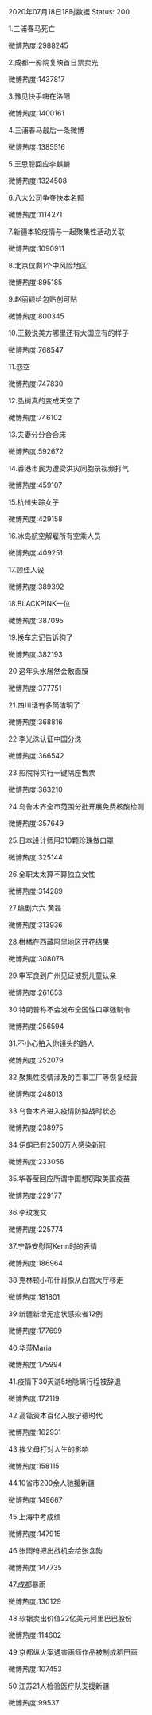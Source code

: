 2020年07月18日18时数据
Status: 200

1.三浦春马死亡

微博热度:2988245

2.成都一影院复映首日票卖光

微博热度:1437817

3.豫见快手嗨在洛阳

微博热度:1400161

4.三浦春马最后一条微博

微博热度:1385516

5.王思聪回应李麒麟

微博热度:1324508

6.八大公司争夺快本名额

微博热度:1114271

7.新疆本轮疫情与一起聚集性活动关联

微博热度:1090911

8.北京仅剩1个中风险地区

微博热度:895185

9.赵丽颖给包贴创可贴

微博热度:800345

10.王毅说美方哪里还有大国应有的样子

微博热度:768547

11.恋空

微博热度:747830

12.弘树真的变成天空了

微博热度:746102

13.夫妻分分合合床

微博热度:592672

14.香港市民为遭受洪灾同胞录视频打气

微博热度:459107

15.杭州失踪女子

微博热度:429158

16.冰岛航空解雇所有空乘人员

微博热度:409251

17.顾佳人设

微博热度:389392

18.BLACKPINK一位

微博热度:387095

19.换车忘记告诉狗了

微博热度:382193

20.这年头水居然会敷面膜

微博热度:377751

21.四川话有多简洁明了

微博热度:368816

22.李光洙认证中国分洙

微博热度:366542

23.影院将实行一键隔座售票

微博热度:363210

24.乌鲁木齐全市范围分批开展免费核酸检测

微博热度:357649

25.日本设计师用310颗珍珠做口罩

微博热度:325144

26.全职太太算不算独立女性

微博热度:314289

27.编剧六六 黄磊

微博热度:313936

28.柑橘在西藏阿里地区开花结果

微博热度:308078

29.申军良到广州见证被拐儿童认亲

微博热度:261653

30.特朗普称不会发布全国性口罩强制令

微博热度:256594

31.不小心拍入你镜头的路人

微博热度:252079

32.聚集性疫情涉及的百事工厂等恢复经营

微博热度:248013

33.乌鲁木齐进入疫情防控战时状态

微博热度:238975

34.伊朗已有2500万人感染新冠

微博热度:233056

35.华春莹回应所谓中国想窃取美国疫苗

微博热度:229177

36.李玟发文

微博热度:225774

37.宁静安慰阿Kenn时的表情

微博热度:186964

38.克林顿小布什肖像从白宫大厅移走

微博热度:181801

39.新疆新增无症状感染者12例

微博热度:177699

40.华莎Maria

微博热度:175994

41.疫情下30天游5地隐瞒行程被辞退

微博热度:172119

42.高瓴资本百亿入股宁德时代

微博热度:162931

43.挨父母打对人生的影响

微博热度:158115

44.10省市200余人驰援新疆

微博热度:149667

45.上海中考成绩

微博热度:147915

46.张雨绮把出战机会给张含韵

微博热度:147735

47.成都暴雨

微博热度:130129

48.软银卖出价值22亿美元阿里巴巴股份

微博热度:114602

49.京都纵火案遇害画师作品被制成稻田画

微博热度:107453

50.江苏21人检验医疗队支援新疆

微博热度:99537

